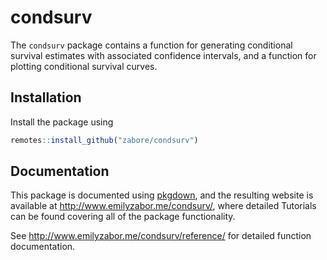 
<!-- README.md is generated from README.Rmd. Please edit that file -->

# condsurv

The `condsurv` package contains a function for generating conditional
survival estimates with associated confidence intervals, and a function
for plotting conditional survival curves.

## Installation

Install the package using

``` r
remotes::install_github("zabore/condsurv")
```

## Documentation

This package is documented using
[pkgdown](https://pkgdown.r-lib.org/articles/pkgdown.html), and the
resulting website is available at <http://www.emilyzabor.me/condsurv/>,
where detailed Tutorials can be found covering all of the package
functionality.

See <http://www.emilyzabor.me/condsurv/reference/> for detailed function
documentation.
